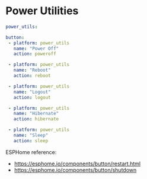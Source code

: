 # Power Utilities

```yaml
power_utils:

button:
 - platform: power_utils
   name: "Power Off"
   action: poweroff

 - platform: power_utils
   name: "Reboot"
   action: reboot

 - platform: power_utils
   name: "Logout"
   action: logout

 - platform: power_utils
   name: "Hibernate"
   action: hibernate

 - platform: power_utils
   name: "Sleep"
   action: sleep
```

ESPHome reference: 
- https://esphome.io/components/button/restart.html
- https://esphome.io/components/button/shutdown
